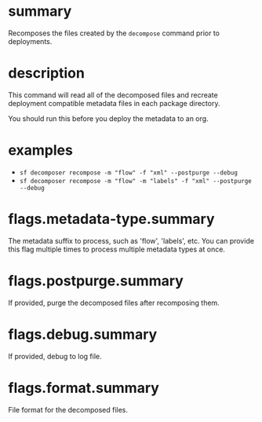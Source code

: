 # summary

Recomposes the files created by the `decompose` command prior to deployments.

# description

This command will read all of the decomposed files and recreate deployment compatible metadata files in each package directory.

You should run this before you deploy the metadata to an org.

# examples

- `sf decomposer recompose -m "flow" -f "xml" --postpurge --debug`
- `sf decomposer recompose -m "flow" -m "labels" -f "xml" --postpurge --debug`

# flags.metadata-type.summary

The metadata suffix to process, such as 'flow', 'labels', etc. You can provide this flag multiple times to process multiple metadata types at once.

# flags.postpurge.summary

If provided, purge the decomposed files after recomposing them.

# flags.debug.summary

If provided, debug to log file.

# flags.format.summary

File format for the decomposed files.
